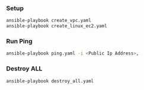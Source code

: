 ### Setup
```bash
ansible-playbook create_vpc.yaml
ansible-playbook create_linux_ec2.yaml
```

### Run Ping
```bash
ansible-playbook ping.yaml -i <Public Ip Address>,
```

### Destroy ALL
```bash
ansible-playbook destroy_all.yaml
```
